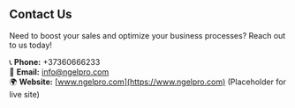 ## Contact Us
Need to boost your sales and optimize your business processes? Reach out to us today!

📞 **Phone:** +37360666233  
📧 **Email:** [info@ngelpro.com](mailto:info@ngelpro.com)  
🌍 **Website:** [www.ngelpro.com](https://www.ngelpro.com) (Placeholder for live site)
